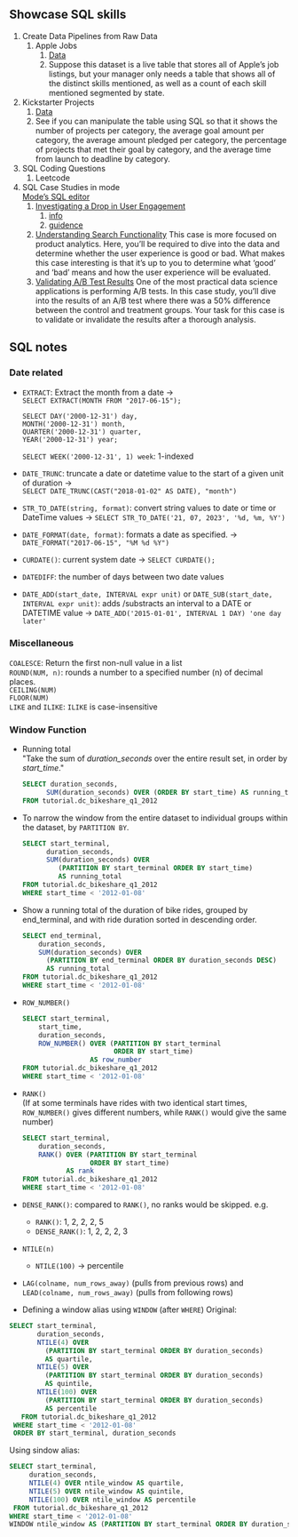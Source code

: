 ## Showcase SQL skills
1. Create Data Pipelines from Raw Data
   1. Apple Jobs
      1. [Data](https://www.kaggle.com/datasets/aesophor/raw-data)
      2. Suppose this dataset is a live table that stores all of Apple’s job listings, 
      but your manager only needs a table that shows all of the distinct skills mentioned, 
      as well as a count of each skill mentioned segmented by state.
2. Kickstarter Projects
   1. [Data](https://www.kaggle.com/datasets/kemical/kickstarter-projects)
   2. See if you can manipulate the table using SQL so that it shows the number of projects per category, 
   the average goal amount per category, the average amount pledged per category, 
   the percentage of projects that met their goal by category, and the average time from launch to deadline by category.
3. SQL Coding Questions 
   1. Leetcode
4. SQL Case Studies in mode  
   [Mode’s SQL editor](https://mode.com/sql-tutorial/intro-to-intermediate-sql/)
   1. [Investigating a Drop in User Engagement](https://mode.com/sql-tutorial/a-drop-in-user-engagement/)
      1. [info](https://mode.com/sql-tutorial/sql-business-analytics-training/)
      2. [guidence](https://towardsdatascience.com/sql-case-study-investigating-a-drop-in-user-engagement-510b27d0cbcc?source=friends_link&sk=49cdc679e66cae75257b955db51f4fe5)
   2. [Understanding Search Functionality](https://mode.com/sql-tutorial/understanding-search-functionality/)
   This case is more focused on product analytics. 
   Here, you’ll be required to dive into the data and determine whether the user experience is good or bad. 
   What makes this case interesting is that it’s up to you to determine what ‘good’ and ‘bad’ means 
   and how the user experience will be evaluated.
   3. [Validating A/B Test Results](https://mode.com/sql-tutorial/validating-ab-test-results/)
   One of the most practical data science applications is performing A/B tests. 
   In this case study, you’ll dive into the results of an A/B test where there was a 50% difference between the control and treatment groups. 
   Your task for this case is to validate or invalidate the results after a thorough analysis.

## SQL notes
### Date related
- `EXTRACT`: Extract the month from a date  ->  
   `SELECT EXTRACT(MONTH FROM "2017-06-15");`  
   ``` 
   SELECT DAY('2000-12-31') day, 
   MONTH('2000-12-31') month, 
   QUARTER('2000-12-31') quarter, 
   YEAR('2000-12-31') year;
   ```

   `SELECT WEEK('2000-12-31', 1) week`: 1-indexed


- `DATE_TRUNC`: truncate a date or datetime value to the start of a given unit of duration  ->  
   `SELECT DATE_TRUNC(CAST("2018-01-02" AS DATE), "month")`
- `STR_TO_DATE(string, format)`: convert string values to date or time or DateTime values ->
   `SELECT STR_TO_DATE('21, 07, 2023', '%d, %m, %Y')`
- `DATE_FORMAT(date, format)`: formats a date as specified. -> 
   `DATE_FORMAT("2017-06-15", "%M %d %Y")`
- `CURDATE()`: current system date -> `SELECT CURDATE();`
- `DATEDIFF`: the number of days between two date values
- `DATE_ADD(start_date, INTERVAL expr unit)` or `DATE_SUB(start_date, INTERVAL expr unit)`: adds /substracts an interval to a DATE or DATETIME value -> `DATE_ADD('2015-01-01', INTERVAL 1 DAY) 'one day later'`

### Miscellaneous
`COALESCE`: Return the first non-null value in a list  
`ROUND(NUM, n)`: rounds a number to a specified number (n) of decimal places.  
`CEILING(NUM)`  
`FLOOR(NUM)`  
`LIKE` and `ILIKE`: `ILIKE` is case-insensitive 

### Window Function
- Running total  
"Take the sum of *duration_seconds* over the entire result set, in order by *start_time*."
   ```sql
   SELECT duration_seconds,
         SUM(duration_seconds) OVER (ORDER BY start_time) AS running_total
   FROM tutorial.dc_bikeshare_q1_2012
   ```

- To narrow the window from the entire dataset to individual groups within the dataset, by `PARTITION BY`.
   ```sql
   SELECT start_terminal,
         duration_seconds,
         SUM(duration_seconds) OVER
            (PARTITION BY start_terminal ORDER BY start_time)
            AS running_total
   FROM tutorial.dc_bikeshare_q1_2012
   WHERE start_time < '2012-01-08'
   ```

- Show a running total of the duration of bike rides, grouped by end_terminal, and with ride duration sorted in descending order.
   ```sql
   SELECT end_terminal,
       duration_seconds,
       SUM(duration_seconds) OVER
         (PARTITION BY end_terminal ORDER BY duration_seconds DESC)
         AS running_total
   FROM tutorial.dc_bikeshare_q1_2012
   WHERE start_time < '2012-01-08'
   ```

- `ROW_NUMBER()`
   ```sql
   SELECT start_terminal,
       start_time,
       duration_seconds,
       ROW_NUMBER() OVER (PARTITION BY start_terminal
                          ORDER BY start_time)
                    AS row_number
   FROM tutorial.dc_bikeshare_q1_2012
   WHERE start_time < '2012-01-08'
   ```

- `RANK()`  
(If at some terminals have rides with two identical start times, `ROW_NUMBER()` gives different numbers, while `RANK()` would give the same number)
   ```sql
   SELECT start_terminal,
       duration_seconds,
       RANK() OVER (PARTITION BY start_terminal
                    ORDER BY start_time)
              AS rank
   FROM tutorial.dc_bikeshare_q1_2012
   WHERE start_time < '2012-01-08'
   ```

- `DENSE_RANK()`: compared to `RANK()`, no ranks would be skipped.
e.g. 
   - `RANK()`: 1, 2, 2, 2, 5
   - `DENSE_RANK()`: 1, 2, 2, 2, 3

- `NTILE(n)`
   - `NTILE(100)` -> percentile

- `LAG(colname, num_rows_away)` (pulls from previous rows) 
and `LEAD(colname, num_rows_away)` (pulls from following rows) 

- Defining a window alias using `WINDOW` (after `WHERE`)
Original:
```sql
SELECT start_terminal,
       duration_seconds,
       NTILE(4) OVER
         (PARTITION BY start_terminal ORDER BY duration_seconds)
         AS quartile,
       NTILE(5) OVER
         (PARTITION BY start_terminal ORDER BY duration_seconds)
         AS quintile,
       NTILE(100) OVER
         (PARTITION BY start_terminal ORDER BY duration_seconds)
         AS percentile
   FROM tutorial.dc_bikeshare_q1_2012
 WHERE start_time < '2012-01-08'
 ORDER BY start_terminal, duration_seconds
 ```

 Using sindow alias:
 ```sql
SELECT start_terminal,
      duration_seconds,
      NTILE(4) OVER ntile_window AS quartile,
      NTILE(5) OVER ntile_window AS quintile,
      NTILE(100) OVER ntile_window AS percentile
  FROM tutorial.dc_bikeshare_q1_2012
WHERE start_time < '2012-01-08'
WINDOW ntile_window AS (PARTITION BY start_terminal ORDER BY duration_seconds)
 ```